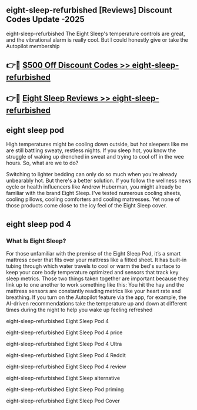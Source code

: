 ## eight-sleep-refurbished [Reviews​] Discount Codes Update -2025

eight-sleep-refurbished The Eight Sleep's temperature controls are great, and the vibrational alarm is really cool. But I could honestly give or take the Autopilot membership

## 👉🔴 [$500 Off Discount Codes >> eight-sleep-refurbished](http://download.freeplayer.one?title=eight-sleep-refurbished&ref=18-ES)

## 👉🔴 [Eight Sleep Reviews >> eight-sleep-refurbished](http://download.freeplayer.one?title=eight-sleep-refurbished&ref=18-ES)

## eight sleep pod

High temperatures might be cooling down outside, but hot sleepers like me are still battling sweaty, restless nights. If you sleep hot, you know the struggle of waking up drenched in sweat and trying to cool off in the wee hours. So, what are we to do?

Switching to lighter bedding can only do so much when you're already unbearably hot. But there's a better solution. If you follow the wellness news cycle or health influencers like Andrew Huberman, you might already be familiar with the brand Eight Sleep. I've tested numerous cooling sheets, cooling pillows, cooling comforters and cooling mattresses. Yet none of those products come close to the icy feel of the Eight Sleep cover.

## eight sleep pod 4

### What Is Eight Sleep?

For those unfamiliar with the premise of the Eight Sleep Pod, it’s a smart mattress cover that fits over your mattress like a fitted sheet. It has built-in tubing through which water travels to cool or warm the bed's surface to keep your core body temperature optimized and sensors that track key sleep metrics. Those two things taken together are important because they link up to one another to work something like this: You hit the hay and the mattress sensors are constantly reading metrics like your heart rate and breathing. If you turn on the Autopilot feature via the app, for example, the AI-driven recommendations take the temperature up and down at different times during the night to help you wake up feeling refreshed

eight-sleep-refurbished Eight Sleep Pod 4

eight-sleep-refurbished Eight Sleep Pod 4 price

eight-sleep-refurbished Eight Sleep Pod 4 Ultra

eight-sleep-refurbished Eight Sleep Pod 4 Reddit

eight-sleep-refurbished Eight Sleep Pod 4 review

eight-sleep-refurbished Eight Sleep alternative

eight-sleep-refurbished Eight Sleep Pod priming

eight-sleep-refurbished Eight Sleep Pod Cover